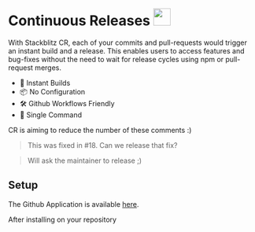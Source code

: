 # Continuous Releases <span><img src="https://emoji.slack-edge.com/TFHDVN56F/stackblitz/fd010078dcccebca.png" width="35" /></span>

With Stackblitz CR, each of your commits and pull-requests would trigger an instant build and a release. This enables users to access features and bug-fixes without the need to wait for release cycles using npm or pull-request merges. 

- 🚀 Instant Builds
- 📦️ No Configuration
- 🛠️ Github Workflows Friendly
- 🔩 Single Command

CR is aiming to reduce the number of these comments :) 

> This was fixed in #18. Can we release that fix?

> Will ask the maintainer to release ;)

## Setup

The Github Application is available [here](https://github.com/apps/stackblitz-cr).

After installing on your repository 
